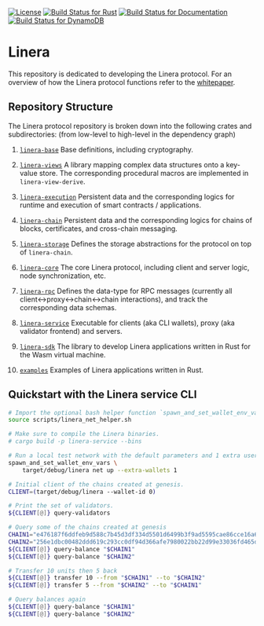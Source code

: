 [![License](https://img.shields.io/badge/license-Apache-green.svg)](LICENSE)
[![Build Status for Rust](https://github.com/linera-io/linera-protocol/actions/workflows/rust.yml/badge.svg)](https://github.com/linera-io/linera-protocol/actions/workflows/rust.yml)
[![Build Status for Documentation](https://github.com/linera-io/linera-protocol/actions/workflows/documentation.yml/badge.svg)](https://github.com/linera-io/linera-protocol/actions/workflows/documentation.yml)
[![Build Status for DynamoDB](https://github.com/linera-io/linera-protocol/actions/workflows/dynamodb.yml/badge.svg)](https://github.com/linera-io/linera-protocol/actions/workflows/dynamodb.yml)
<!-- [![Build Status for Kubernetes](https://github.com/linera-io/linera-protocol/actions/workflows/kubernetes.yml/badge.svg)](https://github.com/linera-io/linera-protocol/actions/workflows/kubernetes.yml) -->

# Linera

This repository is dedicated to developing the Linera protocol. For an overview of how
the Linera protocol functions refer to the [whitepaper](https://linera.io/whitepaper).

## Repository Structure

The Linera protocol repository is broken down into the following crates and subdirectories: (from low-level to high-level in the dependency graph)

1. [`linera-base`](https://linera-io.github.io/linera-protocol/linera_base/index.html) Base definitions, including cryptography.

2. [`linera-views`](https://linera-io.github.io/linera-protocol/linera_views/index.html) A library mapping complex data structures onto a key-value store. The corresponding procedural macros are implemented in `linera-view-derive`.

3. [`linera-execution`](https://linera-io.github.io/linera-protocol/linera_execution/index.html) Persistent data and the corresponding logics for runtime and execution of smart contracts / applications.

4. [`linera-chain`](https://linera-io.github.io/linera-protocol/linera_chain/index.html) Persistent data and the corresponding logics for chains of blocks, certificates, and cross-chain messaging.

5. [`linera-storage`](https://linera-io.github.io/linera-protocol/linera_storage/index.html) Defines the storage abstractions for the protocol on top of `linera-chain`.

6. [`linera-core`](https://linera-io.github.io/linera-protocol/linera_core/index.html) The core Linera protocol, including client and server logic, node synchronization, etc.

7. [`linera-rpc`](https://linera-io.github.io/linera-protocol/linera_rpc/index.html) Defines the data-type for RPC messages (currently all client<->proxy<->chain<->chain interactions), and track the corresponding data schemas.

8. [`linera-service`](https://linera-io.github.io/linera-protocol/linera_service/index.html) Executable for clients (aka CLI wallets), proxy (aka validator frontend) and servers.

9. [`linera-sdk`](https://linera-io.github.io/linera-protocol/linera_sdk/index.html) The library to develop Linera applications written in Rust for the Wasm virtual machine.

10. [`examples`](./examples) Examples of Linera applications written in Rust.

## Quickstart with the Linera service CLI

```bash
# Import the optional bash helper function `spawn_and_set_wallet_env_vars`.
source scripts/linera_net_helper.sh

# Make sure to compile the Linera binaries.
# cargo build -p linera-service --bins

# Run a local test network with the default parameters and 1 extra user wallet.
spawn_and_set_wallet_env_vars \
    target/debug/linera net up --extra-wallets 1

# Initial client of the chains created at genesis.
CLIENT=(target/debug/linera --wallet-id 0)

# Print the set of validators.
${CLIENT[@]} query-validators

# Query some of the chains created at genesis
CHAIN1="e476187f6ddfeb9d588c7b45d3df334d5501d6499b3f9ad5595cae86cce16a65"
CHAIN2="256e1dbc00482ddd619c293cc0df94d366afe7980022bb22d99e33036fd465dd"
${CLIENT[@]} query-balance "$CHAIN1"
${CLIENT[@]} query-balance "$CHAIN2"

# Transfer 10 units then 5 back
${CLIENT[@]} transfer 10 --from "$CHAIN1" --to "$CHAIN2"
${CLIENT[@]} transfer 5 --from "$CHAIN2" --to "$CHAIN1"

# Query balances again
${CLIENT[@]} query-balance "$CHAIN1"
${CLIENT[@]} query-balance "$CHAIN2"
```
